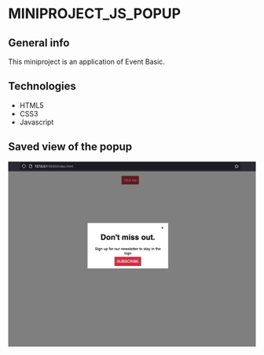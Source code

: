 # MINIPROJECT_JS_POPUP

## General info
This miniproject is an application of Event Basic.

## Technologies
* HTML5
* CSS3
* Javascript

## Saved view of the popup
<img src="https://github.com/NAB-khaoula/MINIPROJECT_JS_POPUP/blob/main/Result.png" />
